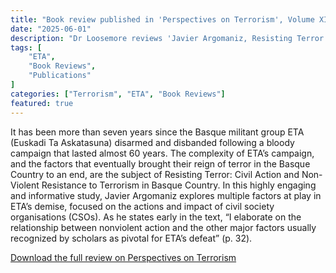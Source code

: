 ```yaml
---
title: "Book review published in 'Perspectives on Terrorism', Volume XIX, Issue 2, June 2025"
date: "2025-06-01"
description: "Dr Loosemore reviews 'Javier Argomaniz, Resisting Terror: Civil Action and Non-Violent Resistance to Terrorism in Basque Country' in the June edition (Issue 2) of 'Perspectives on Terrorism'."
tags: [
    "ETA",
    "Book Reviews",
    "Publications"
]
categories: ["Terrorism", "ETA", "Book Reviews"]
featured: true
---
```


It has been more than seven years since the Basque militant group ETA (Euskadi Ta Askatasuna) disarmed and disbanded following a bloody campaign that lasted almost 60 years. The complexity of ETA’s campaign, and the factors that eventually brought their reign of terror in the Basque Country to an end, are the subject of Resisting Terror: Civil Action and Non-Violent Resistance to Terrorism in Basque Country. In this highly engaging and informative study, Javier Argomaniz explores multiple factors at play in ETA’s demise, focused on the actions and impact of civil society organisations (CSOs). As he states early in the text, “I elaborate on the relationship between nonviolent action and the other major factors usually recognized by scholars as pivotal for ETA’s defeat” (p. 32).  

[Download the full review on Perspectives on Terrorism](https://pt.icct.nl/article/book-review-javier-argomaniz-resisting-terror-civil-action-and-non-violent-resistance)